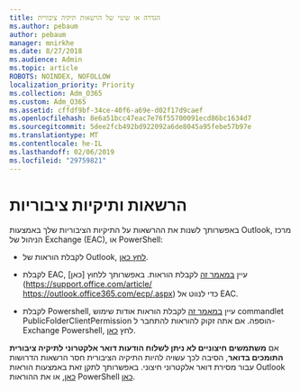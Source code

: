 ```yaml
---
title: הגדרה או שינוי של הרשאות תיקיה ציבורית
ms.author: pebaum
author: pebaum
manager: mnirkhe
ms.date: 8/27/2018
ms.audience: Admin
ms.topic: article
ROBOTS: NOINDEX, NOFOLLOW
localization_priority: Priority
ms.collection: Adm_O365
ms.custom: Adm_O365
ms.assetid: cffdf9bf-34ce-40f6-a69e-d02f17d9caef
ms.openlocfilehash: 8e6a51bcc47eac7e76f55700091ecd86bc1634d7
ms.sourcegitcommit: 5dee2fcb492bd922092a6de8045a95febe57b97e
ms.translationtype: MT
ms.contentlocale: he-IL
ms.lasthandoff: 02/06/2019
ms.locfileid: "29759821"
---
```

# <a name="permissions-and-public-folders"></a>הרשאות ותיקיות ציבוריות

באפשרותך לשנות את ההרשאות על התיקיות הציבוריות שלך באמצעות Outlook, מרכז הניהול של Exchange (EAC), או PowerShell:
  
- לקבלת הוראות של Outlook, [לחץ כאן](https://support.office.com/article/Set-or-change-permissions-for-a-public-folder-b2e0440c-7873-48ec-9ff2-b1a20b723005.aspx).
    
- לקבלת EAC, עיין [במאמר זה](https://technet.microsoft.com/library/jj651147%28v=exchg.150%29.aspx.aspx#Anchor_1) לקבלת הוראות. באפשרותך ללחוץ [כאן](https://support.office.com/article/ https://outlook.office365.com/ecp/.aspx) כדי לנווט אל EAC. 
    
- לקבלת Powershell, עיין [במאמר זה](https://technet.microsoft.com/library/bb124743%28v=exchg.160%29.aspx.aspx) לקבלת הוראות אודות שימוש commandlet PublicFolderClientPermission הוספה. אם אתה זקוק להוראות להתחבר ל- Exchange Powershell, לחץ [כאן](https://technet.microsoft.com/library/jj984289%28v=exchg.160%29.aspx.aspx).
    
אם **משתמשים חיצוניים לא ניתן לשלוח הודעות דואר אלקטרוני לתיקיה ציבורית התומכים בדואר**, הסיבה לכך עשויה להיות התיקיה הציבורית חסר הרשאות הדרושות עבור מסירת דואר אלקטרוני חיצוני. באפשרותך לתקן זאת באמצעות הוראות Outlook [כאן](https://technet.microsoft.com/library/aa997560%28v=exchg.150%29.aspx.aspx#Anchor_1), או את ההוראות PowerShell [כאן](https://support.microsoft.com/help/2984402/-5.7.1-smtp-550-5.7.1-resolver.rst.authrequired-nondelivery-report-when-external-users-try-to-send-mail-to-mail-enabled-public-folders-in-office-365.aspx).
  

